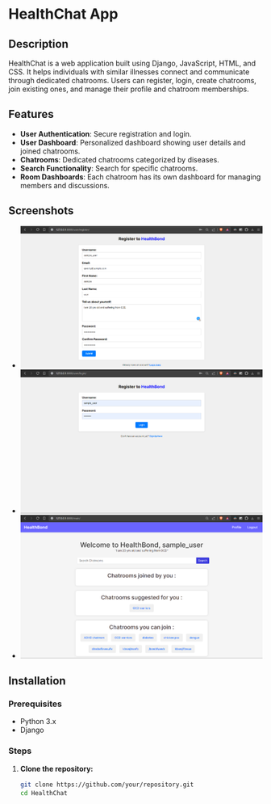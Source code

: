 # HealthChat App

## Description
HealthChat is a web application built using Django, JavaScript, HTML, and CSS. It helps individuals with similar illnesses connect and communicate through dedicated chatrooms. Users can register, login, create chatrooms, join existing ones, and manage their profile and chatroom memberships.

## Features
- **User Authentication**: Secure registration and login.
- **User Dashboard**: Personalized dashboard showing user details and joined chatrooms.
- **Chatrooms**: Dedicated chatrooms categorized by diseases.
- **Search Functionality**: Search for specific chatrooms.
- **Room Dashboards**: Each chatroom has its own dashboard for managing members and discussions.

## Screenshots
<!-- Include screenshots here to visually represent your app -->
- ![Screenshot 1](screenshots/register.png)
- ![Screenshot 2](screenshots/login.png)
- ![Screenshot 3](screenshots/home.png)

## Installation
### Prerequisites
- Python 3.x
- Django

### Steps
1. **Clone the repository:**
   ```bash
   git clone https://github.com/your/repository.git
   cd HealthChat
